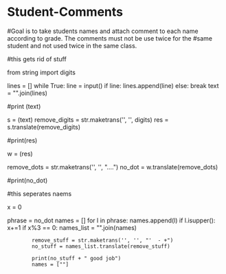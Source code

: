 # Student-Comments
#Goal is to take students names and attach comment to each name according to grade. The comments must not be use twice for the #same student and not used twice in the same class. 

#this gets rid of stuff

from string import digits

lines = []
while True:
    line = input()
    if line:
        lines.append(line)
    else:
        break
text = "".join(lines)

#print (text)

s = (text)
remove_digits = str.maketrans('', '', digits)
res = s.translate(remove_digits)


#print(res)

w = (res)


remove_dots = str.maketrans('', '', "....")
no_dot = w.translate(remove_dots)

#print(no_dot)



#this seperates naems


x = 0

phrase = no_dot
names = []
for l in phrase:
    names.append(l)
    if l.isupper():
        x+=1
        if x%3 == 0:
            names_list = "".join(names)

            remove_stuff = str.maketrans('', '', "'  - +")
            no_stuff = names_list.translate(remove_stuff)

            print(no_stuff + " good job")
            names = [""]




